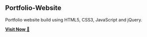 ## Portfolio-Website
Portfolio website build using HTML5, CSS3, JavaScript and jQuery.

<a href="https://suhani-srivastava.netlify.app/" target="_blank">**Visit Now** 🚀</a>
